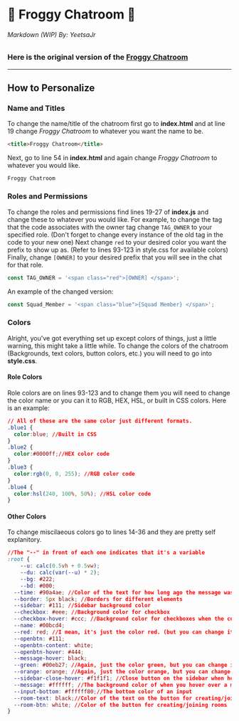 # 🐸 Froggy Chatroom 💬
###### Markdown (WIP) By: YeetsaJr
### Here is the original version of the [Froggy Chatroom](https://froggy-chatroom.unluckyfroggy.repl.co")
***
## How to Personalize

### Name and Titles
To change the name/title of the chatroom first go to **index.html** and at line 19 change *Froggy Chatroom* to whatever you want the name to be.
```html
<title>Froggy Chatroom</title>
```
Next, go to line 54 in **index.html** and again change *Froggy Chatroom* to whatever you would like.
```
Froggy Chatroom
```
### Roles and Permissions
To change the roles and permissions find lines 19-27 of **index.js** and change these to whatever you would like.
For example, to change the tag that the code associates with the owner tag change `TAG_OWNER` to your specified role. (Don't forget to change every instance of the old tag in the code to your new one) Next change `red` to your desired color you want the prefix to show up as. (Refer to lines 93-123 in style.css for available colors) Finally, change `[OWNER]` to your desired prefix that you will see in the chat for that role.
```js
const TAG_OWNER = '<span class="red">[OWNER] </span>';
```
An example of the changed version:
```js
const Squad_Member = '<span class="blue">{Squad Member} </span>';
```

### Colors
Alright, you've got everything set up except colors of things, just a little warning, this might take a little while. To change the colors of the chatroom (Backgrounds, text colors, button colors, etc.) you will need to go into **style.css**.
#### Role Colors
Role colors are on lines 93-123 and to change them you will need to change the color name or you can it to RGB, HEX, HSL, or built in CSS colors. Here is an example:
```css
// All of these are the same color just different formats.
.blue1 {
  color:blue; //Built in CSS
}
.blue2 {
  color:#0000ff;//HEX color code
}
.blue3 {
  color:rgb(0, 0, 255); //RGB color code
}
.blue4 {
  color:hsl(240, 100%, 50%); //HSL color code
}
```
#### Other Colors
To change miscilaeous colors go to lines 14-36 and they are pretty self explanitory.
```css
//The "--" in front of each one indicates that it's a variable
:root {
	--u: calc(0.5vh + 0.5vw);
	--du: calc(var(--u) * 2);
	--bg: #222;
	--bd: #000;
  --time: #90a4ae; //Color of the text for how long ago the message was sent
  --border: 5px black; //Borders for different elements
  --sidebar: #111; //Sidebar background color
  --checkbox: #eee; //Background color for checkbox
  --checkbox-hover: #ccc; //Background color for checkboxes when the cursor is hovering over it
  --name: #00bcd4;
  --red: red; //I mean, it's just the color red. (but you can change it)
  --openbtn: #111;
  --openbtn-content: white;
  --openbtn-hover: #444;
  --message-hover: black;
  --green: #00eb27; //Again, just the color green, but you can change it
  --orange: orange; //Again, just the color orange, but you can change it
  --sidebar-close-hover: #f1f1f1; //Close button on the sidebar when hovered over with a cursor.
  --message: #ffffff; //The background color of when you hover over a message or a users name
  --input-bottom: #ffffff80;//The bottom color of an input
  --room-text: black;//Color of the text on the button for creating/joining rooms
  --room-btn: white; //Color of the button for creating/joining rooms
}
```
